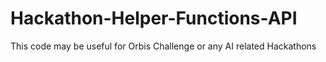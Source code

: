 # Hackathon-Helper-Functions-API
This code may be useful for Orbis Challenge or any AI related Hackathons
